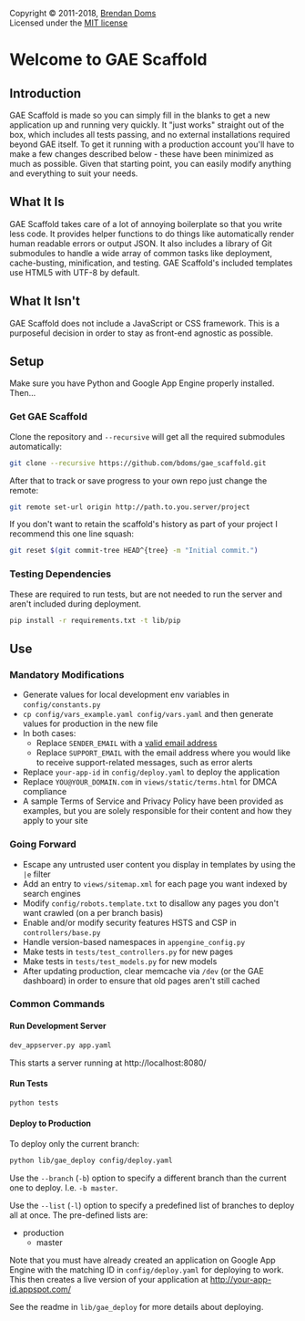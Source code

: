 Copyright &copy; 2011-2018, [Brendan Doms](http://www.bdoms.com/)  
Licensed under the [MIT license](http://www.opensource.org/licenses/MIT)


# Welcome to GAE Scaffold

## Introduction

GAE Scaffold is made so you can simply fill in the blanks to get a new application up and running very quickly.
It "just works" straight out of the box, which includes all tests passing, and no external installations required beyond GAE itself.
To get it running with a production account you'll have to make a few changes described below - these have been minimized as much as possible.
Given that starting point, you can easily modify anything and everything to suit your needs.

## What It Is

GAE Scaffold takes care of a lot of annoying boilerplate so that you write less code.
It provides helper functions to do things like automatically render human readable errors or output JSON.
It also includes a library of Git submodules to handle a wide array of common tasks like deployment, cache-busting, minification, and testing.
GAE Scaffold's included templates use HTML5 with UTF-8 by default.

## What It Isn't

GAE Scaffold does not include a JavaScript or CSS framework.
This is a purposeful decision in order to stay as front-end agnostic as possible.


## Setup

Make sure you have Python and Google App Engine properly installed. Then...

### Get GAE Scaffold

Clone the repository and `--recursive` will get all the required submodules automatically:

```bash
git clone --recursive https://github.com/bdoms/gae_scaffold.git
```

After that to track or save progress to your own repo just change the remote:

```bash
git remote set-url origin http://path.to.you.server/project
```

If you don't want to retain the scaffold's history as part of your project I recommend this one line squash:

```bash
git reset $(git commit-tree HEAD^{tree} -m "Initial commit.")
```

### Testing Dependencies

These are required to run tests, but are not needed to run the server and aren't included during deployment.

```bash
pip install -r requirements.txt -t lib/pip
```


## Use

### Mandatory Modifications

 * Generate values for local development env variables in `config/constants.py`
 * `cp config/vars_example.yaml config/vars.yaml` and then generate values for production in the new file
 * In both cases:
   * Replace `SENDER_EMAIL` with a [valid email address](https://developers.google.com/appengine/docs/python/mail/sendingmail)
   * Replace `SUPPORT_EMAIL` with the email address where you would like to receive support-related messages, such as error alerts
 * Replace `your-app-id` in `config/deploy.yaml` to deploy the application
 * Replace `YOU@YOUR_DOMAIN.com` in `views/static/terms.html` for DMCA compliance
 * A sample Terms of Service and Privacy Policy have been provided as examples, but you are solely responsible for their content and how they apply to your site


### Going Forward

 * Escape any untrusted user content you display in templates by using the `|e` filter
 * Add an entry to `views/sitemap.xml` for each page you want indexed by search engines
 * Modify `config/robots.template.txt` to disallow any pages you don't want crawled (on a per branch basis)
 * Enable and/or modify security features HSTS and CSP in `controllers/base.py`
 * Handle version-based namespaces in `appengine_config.py`
 * Make tests in `tests/test_controllers.py` for new pages
 * Make tests in `tests/test_models.py` for new models
 * After updating production, clear memcache via `/dev` (or the GAE dashboard) in order to ensure that old pages aren't still cached


### Common Commands

#### Run Development Server

```bash
dev_appserver.py app.yaml
```

This starts a server running at http://localhost:8080/

#### Run Tests

```bash
python tests
```

#### Deploy to Production

To deploy only the current branch:

```bash
python lib/gae_deploy config/deploy.yaml
```

Use the `--branch` (`-b`) option to specify a different branch than the current one to deploy. I.e. `-b master`.

Use the `--list` (`-l`) option to specify a predefined list of branches to deploy all at once. The pre-defined lists are:

 * production
   * master

Note that you must have already created an application on Google App Engine with the matching ID in `config/deploy.yaml` for deploying to work.
This then creates a live version of your application at http://your-app-id.appspot.com/

See the readme in `lib/gae_deploy` for more details about deploying.
